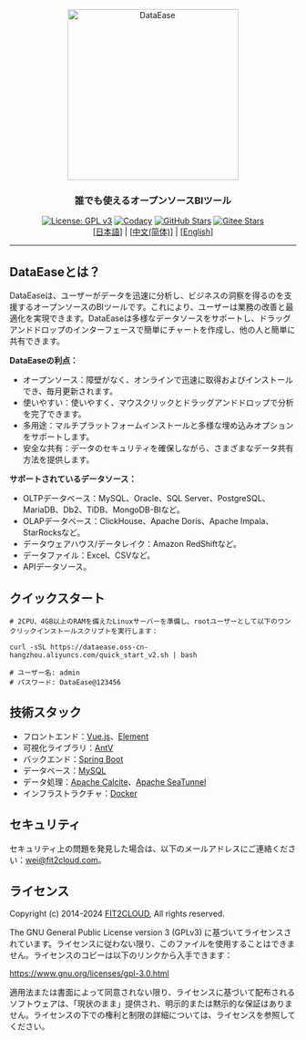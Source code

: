 <p align="center"><a href="https://dataease.io"><img src="https://dataease.oss-cn-hangzhou.aliyuncs.com/img/dataease-logo.png" alt="DataEase" width="300" /></a></p>
<h3 align="center">誰でも使えるオープンソースBIツール</h3>
<p align="center">
  <a href="https://www.gnu.org/licenses/gpl-3.0.html"><img src="https://img.shields.io/github/license/dataease/dataease?color=%231890FF" alt="License: GPL v3"></a>
  <a href="https://app.codacy.com/gh/dataease/dataease?utm_source=github.com&utm_medium=referral&utm_content=dataease/dataease&utm_campaign=Badge_Grade_Dashboard"><img src="https://app.codacy.com/project/badge/Grade/da67574fd82b473992781d1386b937ef" alt="Codacy"></a>
  <a href="https://github.com/dataease/dataease"><img src="https://img.shields.io/github/stars/dataease/dataease?color=%231890FF&style=flat-square" alt="GitHub Stars"></a>
  <a href="https://gitee.com/fit2cloud-feizhiyun/DataEase"><img src="https://gitee.com/fit2cloud-feizhiyun/DataEase/badge/star.svg?theme=gvp" alt="Gitee Stars"></a><br>
  [<a href="/README_JP.md">日本語</a>] | [<a href="/README.md">中文(简体)</a>] | [<a href="/README_EN.md">English</a>]
</p>

------------------------------

## DataEaseとは？

DataEaseは、ユーザーがデータを迅速に分析し、ビジネスの洞察を得るのを支援するオープンソースのBIツールです。これにより、ユーザーは業務の改善と最適化を実現できます。DataEaseは多様なデータソースをサポートし、ドラッグアンドドロップのインターフェースで簡単にチャートを作成し、他の人と簡単に共有できます。

**DataEaseの利点：**

-   オープンソース：障壁がなく、オンラインで迅速に取得およびインストールでき、毎月更新されます。
-   使いやすい：使いやすく、マウスクリックとドラッグアンドドロップで分析を完了できます。
-   多用途：マルチプラットフォームインストールと多様な埋め込みオプションをサポートします。
-   安全な共有：データのセキュリティを確保しながら、さまざまなデータ共有方法を提供します。

**サポートされているデータソース：**

-   OLTPデータベース：MySQL、Oracle、SQL Server、PostgreSQL、MariaDB、Db2、TiDB、MongoDB-BIなど。
-   OLAPデータベース：ClickHouse、Apache Doris、Apache Impala、StarRocksなど。
-   データウェアハウス/データレイク：Amazon RedShiftなど。
-   データファイル：Excel、CSVなど。
-   APIデータソース。

## クイックスタート

```
# 2CPU、4GB以上のRAMを備えたLinuxサーバーを準備し、rootユーザーとして以下のワンクリックインストールスクリプトを実行します：

curl -sSL https://dataease.oss-cn-hangzhou.aliyuncs.com/quick_start_v2.sh | bash

# ユーザー名: admin
# パスワード: DataEase@123456
```

## 技術スタック

-   フロントエンド：[Vue.js](https://vuejs.org/)、[Element](https://element.eleme.cn/)
-   可視化ライブラリ：[AntV](https://antv.vision/zh)
-   バックエンド：[Spring Boot](https://spring.io/projects/spring-boot)
-   データベース：[MySQL](https://www.mysql.com/)
-   データ処理：[Apache Calcite](https://github.com/apache/calcite/)、[Apache SeaTunnel](https://github.com/apache/seatunnel)
-   インフラストラクチャ：[Docker](https://www.docker.com/)

## セキュリティ

セキュリティ上の問題を発見した場合は、以下のメールアドレスにご連絡ください：wei@fit2cloud.com。

## ライセンス

Copyright (c) 2014-2024 [FIT2CLOUD](https://fit2cloud.com/), All rights reserved.

The GNU General Public License version 3 (GPLv3) に基づいてライセンスされています。ライセンスに従わない限り、このファイルを使用することはできません。ライセンスのコピーは以下のリンクから入手できます：

<https://www.gnu.org/licenses/gpl-3.0.html>

適用法または書面によって同意されない限り、ライセンスに基づいて配布されるソフトウェアは、「現状のまま」提供され、明示的または黙示的な保証はありません。ライセンスの下での権利と制限の詳細については、ライセンスを参照してください。
